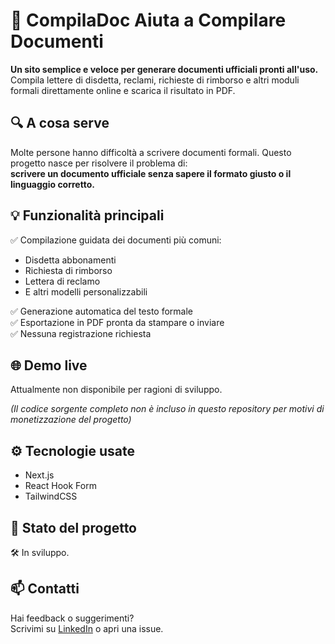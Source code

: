 # 📝 CompilaDoc Aiuta a Compilare Documenti

**Un sito semplice e veloce per generare documenti ufficiali pronti all'uso.**  
Compila lettere di disdetta, reclami, richieste di rimborso e altri moduli formali direttamente online e scarica il risultato in PDF.


## 🔍 A cosa serve

Molte persone hanno difficoltà a scrivere documenti formali. Questo progetto nasce per risolvere il problema di:  
**scrivere un documento ufficiale senza sapere il formato giusto o il linguaggio corretto.**


## 💡 Funzionalità principali

✅ Compilazione guidata dei documenti più comuni:  
- Disdetta abbonamenti  
- Richiesta di rimborso  
- Lettera di reclamo  
- E altri modelli personalizzabili

✅ Generazione automatica del testo formale  
✅ Esportazione in PDF pronta da stampare o inviare  
✅ Nessuna registrazione richiesta


## 🌐 Demo live

Attualmente non disponibile per ragioni di sviluppo.

*(Il codice sorgente completo non è incluso in questo repository per motivi di monetizzazione del progetto)*


## ⚙️ Tecnologie usate

- Next.js
- React Hook Form
- TailwindCSS


## 🚧 Stato del progetto

🛠 In sviluppo.  


## 📫 Contatti

Hai feedback o suggerimenti?  
Scrivimi su [LinkedIn](https://www.linkedin.com/in/mauro-montane) o apri una issue.

